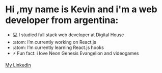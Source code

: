 # Hi ,my name is Kevin and i'm a web developer from argentina:

- :computer: I studied full stack web developer at Digital House
- :atom: I’m currently working on React.js
- :atom: I’m currently learning React.js hooks
- ⚡ Fun fact: i love Neon Genesis Evangelion and videogames

[My LinkedIn](https://www.linkedin.com/in/kevin-almada/)


